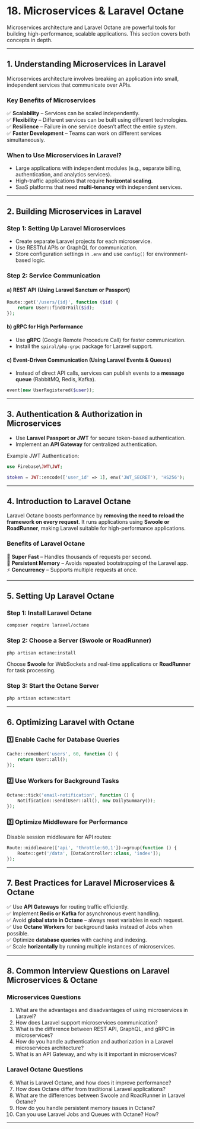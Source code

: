 # **18. Microservices & Laravel Octane**  

Microservices architecture and Laravel Octane are powerful tools for building high-performance, scalable applications. This section covers both concepts in depth.

---

## **1. Understanding Microservices in Laravel**  

Microservices architecture involves breaking an application into small, independent services that communicate over APIs.

### **Key Benefits of Microservices**  
✅ **Scalability** – Services can be scaled independently.  
✅ **Flexibility** – Different services can be built using different technologies.  
✅ **Resilience** – Failure in one service doesn’t affect the entire system.  
✅ **Faster Development** – Teams can work on different services simultaneously.  

### **When to Use Microservices in Laravel?**  
- Large applications with independent modules (e.g., separate billing, authentication, and analytics services).  
- High-traffic applications that require **horizontal scaling**.  
- SaaS platforms that need **multi-tenancy** with independent services.  

---

## **2. Building Microservices in Laravel**  

### **Step 1: Setting Up Laravel Microservices**  
- Create separate Laravel projects for each microservice.  
- Use RESTful APIs or GraphQL for communication.  
- Store configuration settings in `.env` and use `config()` for environment-based logic.  

### **Step 2: Service Communication**  

#### **a) REST API (Using Laravel Sanctum or Passport)**
```php
Route::get('/users/{id}', function ($id) {
    return User::findOrFail($id);
});
```

#### **b) gRPC for High Performance**
- Use **gRPC** (Google Remote Procedure Call) for faster communication.  
- Install the `spiral/php-grpc` package for Laravel support.  

#### **c) Event-Driven Communication (Using Laravel Events & Queues)**
- Instead of direct API calls, services can publish events to a **message queue** (RabbitMQ, Redis, Kafka).  
```php
event(new UserRegistered($user));
```

---

## **3. Authentication & Authorization in Microservices**  
- Use **Laravel Passport or JWT** for secure token-based authentication.  
- Implement an **API Gateway** for centralized authentication.  

Example JWT Authentication:
```php
use Firebase\JWT\JWT;

$token = JWT::encode(['user_id' => 1], env('JWT_SECRET'), 'HS256');
```

---

## **4. Introduction to Laravel Octane**  

Laravel Octane boosts performance by **removing the need to reload the framework on every request**. It runs applications using **Swoole or RoadRunner**, making Laravel suitable for high-performance applications.  

### **Benefits of Laravel Octane**  
🚀 **Super Fast** – Handles thousands of requests per second.  
🔄 **Persistent Memory** – Avoids repeated bootstrapping of the Laravel app.  
⚡ **Concurrency** – Supports multiple requests at once.  

---

## **5. Setting Up Laravel Octane**  

### **Step 1: Install Laravel Octane**  
```bash
composer require laravel/octane
```

### **Step 2: Choose a Server (Swoole or RoadRunner)**  
```bash
php artisan octane:install
```
Choose **Swoole** for WebSockets and real-time applications or **RoadRunner** for task processing.

### **Step 3: Start the Octane Server**  
```bash
php artisan octane:start
```

---

## **6. Optimizing Laravel with Octane**  

### **1️⃣ Enable Cache for Database Queries**  
```php
Cache::remember('users', 60, function () {
    return User::all();
});
```

### **2️⃣ Use Workers for Background Tasks**  
```php
Octane::tick('email-notification', function () {
    Notification::send(User::all(), new DailySummary());
});
```

### **3️⃣ Optimize Middleware for Performance**  
Disable session middleware for API routes:
```php
Route::middleware(['api', 'throttle:60,1'])->group(function () {
    Route::get('/data', [DataController::class, 'index']);
});
```

---

## **7. Best Practices for Laravel Microservices & Octane**  
✅ Use **API Gateways** for routing traffic efficiently.  
✅ Implement **Redis or Kafka** for asynchronous event handling.  
✅ Avoid **global state in Octane** – always reset variables in each request.  
✅ Use **Octane Workers** for background tasks instead of Jobs when possible.  
✅ Optimize **database queries** with caching and indexing.  
✅ Scale **horizontally** by running multiple instances of microservices.  

---

## **8. Common Interview Questions on Laravel Microservices & Octane**  

### **Microservices Questions**  
1. What are the advantages and disadvantages of using microservices in Laravel?  
2. How does Laravel support microservices communication?  
3. What is the difference between REST API, GraphQL, and gRPC in microservices?  
4. How do you handle authentication and authorization in a Laravel microservices architecture?  
5. What is an API Gateway, and why is it important in microservices?  

### **Laravel Octane Questions**  
6. What is Laravel Octane, and how does it improve performance?  
7. How does Octane differ from traditional Laravel applications?  
8. What are the differences between Swoole and RoadRunner in Laravel Octane?  
9. How do you handle persistent memory issues in Octane?  
10. Can you use Laravel Jobs and Queues with Octane? How?  

---
